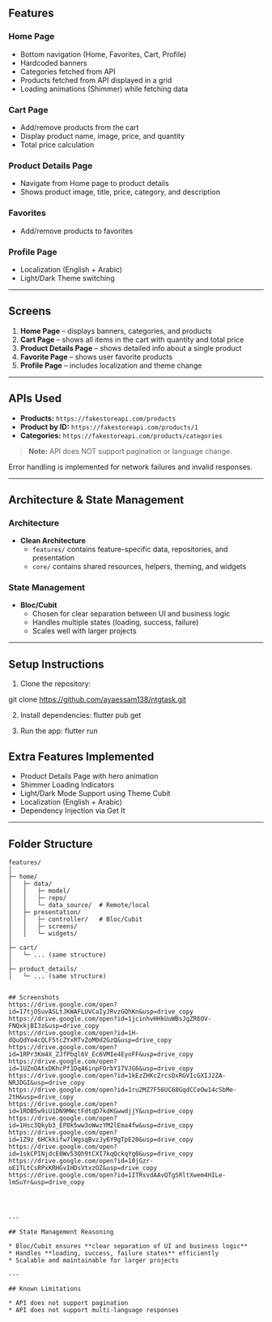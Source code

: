## Features

### Home Page
- Bottom navigation (Home, Favorites, Cart, Profile)
- Hardcoded banners
- Categories fetched from API
- Products fetched from API displayed in a grid
- Loading animations (Shimmer) while fetching data

### Cart Page
- Add/remove products from the cart
- Display product name, image, price, and quantity
- Total price calculation

### Product Details Page
- Navigate from Home page to product details
- Shows product image, title, price, category, and description

### Favorites
- Add/remove products to favorites

### Profile Page
- Localization (English + Arabic)
- Light/Dark Theme switching

---

## Screens
1. **Home Page** – displays banners, categories, and products  
2. **Cart Page** – shows all items in the cart with quantity and total price  
3. **Product Details Page** – shows detailed info about a single product  
4. **Favorite Page** – shows user favorite products  
5. **Profile Page** – includes localization and theme change  

---

## APIs Used
- **Products:** `https://fakestoreapi.com/products`  
- **Product by ID:** `https://fakestoreapi.com/products/1`  
- **Categories:** `https://fakestoreapi.com/products/categories`  

> **Note:** API does NOT support pagination or language change.  

Error handling is implemented for network failures and invalid responses.

---

## Architecture & State Management

### Architecture
- **Clean Architecture**  
  - `features/` contains feature-specific data, repositories, and presentation  
  - `core/` contains shared resources, helpers, theming, and widgets  

### State Management
- **Bloc/Cubit**  
  - Chosen for clear separation between UI and business logic  
  - Handles multiple states (loading, success, failure)  
  - Scales well with larger projects  

---

## Setup Instructions

1. Clone the repository:

git clone https://github.com/ayaessam138/ntgtask.git

2. Install dependencies:
flutter pub get

3. Run the app:
flutter run

## Extra Features Implemented

* Product Details Page with hero animation
* Shimmer Loading Indicators
* Light/Dark Mode Support using Theme Cubit
* Localization (English + Arabic)
* Dependency Injection via Get It

---

## Folder Structure

```
features/
│
├─ home/
│   ├─ data/
│   │   ├─ model/
│   │   ├─ repo/
│   │   └─ data_source/  # Remote/local
│   ├─ presentation/
│   │   ├─ controller/   # Bloc/Cubit
│   │   ├─ screens/
│   │   └─ widgets/
│
├─ cart/
│   └─ ... (same structure)
│
├─ product_details/
│   └─ ... (same structure)


## Screenshots
https://drive.google.com/open?id=17tjOSuvASLtJKWAFLUVCaIyJRvzGQhKn&usp=drive_copy
https://drive.google.com/open?id=1jcinhvHHkUuWBsJgZR6OV-FNQxkjBI3z&usp=drive_copy
https://drive.google.com/open?id=1H-dQuQdYo4cQLF5tcZYxRTvZoM0d2GzQ&usp=drive_copy
https://drive.google.com/open?id=1RPr3Km4X_ZJfPbql6V_Ec6VMIe4EyoFF&usp=drive_copy
https://drive.google.com/open?id=1UZnOAtxDKhcPf1Dq46inpFOrbY17VJG6&usp=drive_copy
https://drive.google.com/open?id=1kEzZHKcZrcsDxRGVIcGXIJ2ZA-NRJDGI&usp=drive_copy
https://drive.google.com/open?id=1ru2MZ7F56UC68GqdCCeOw14cSbMe-2tH&usp=drive_copy
https://drive.google.com/open?id=1RDB5w9iU1DN9MWctFdtqD7kdKGwwdjjY&usp=drive_copy
https://drive.google.com/open?id=1Hsc3Qkyb3_EP8k5ww3oWwzYM2lEma4fw&usp=drive_copy
https://drive.google.com/open?id=1Z9z_6HCkkifw7lWgsqBvzJy6Y9gTpE20&usp=drive_copy
https://drive.google.com/open?id=1skCPINjdcE0Wv53Qh9tCXI7kqQckqYg0&usp=drive_copy
https://drive.google.com/open?id=10jGzr-oE1TLtCsRPxKRHGvIHDsVtxzOZ&usp=drive_copy
https://drive.google.com/open?id=1ITRsvdAAvQTgSRltXwem4HILe-lmSuYr&usp=drive_copy




---

## State Management Reasoning

* Bloc/Cubit ensures **clear separation of UI and business logic**
* Handles **loading, success, failure states** efficiently
* Scalable and maintainable for larger projects

---

## Known Limitations

* API does not support pagination
* API does not support multi-language responses



```
